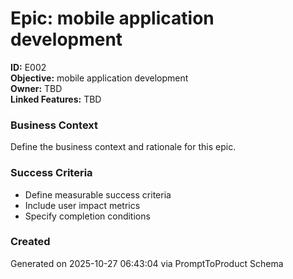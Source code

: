 # Epic: mobile application development
**ID:** E002  
**Objective:** mobile application development  
**Owner:** TBD  
**Linked Features:** TBD  

### Business Context
Define the business context and rationale for this epic.

### Success Criteria
- Define measurable success criteria
- Include user impact metrics
- Specify completion conditions

### Created
Generated on 2025-10-27 06:43:04 via PromptToProduct Schema

